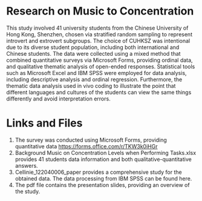 # Research on Music to Concentration

This study involved 41 university students from the Chinese University of Hong Kong, Shenzhen, chosen via stratified random sampling to represent introvert and extrovert subgroups. The choice of CUHKSZ was intentional due to its diverse student population, including both international and Chinese students. The data were collected using a mixed method that combined quantitative surveys via Microsoft Forms, providing ordinal data, and qualitative thematic analysis of open-ended responses. Statistical tools such as Microsoft Excel and IBM SPSS were employed for data analysis, including descriptive analysis and ordinal regression. Furthermore, the thematic data analysis used in vivo coding to illustrate the point that different languages and cultures of the students can view the same things differently and avoid interpretation errors.

# Links and Files
1. The survey was conducted using Microsoft Forms, providing quantitative data https://forms.office.com/r/TKW3k0iHGr
2. Background Music on Concentration Levels when Performing Tasks.xlsx provides 41 students data information and both qualitative-quantitative answers.
3. Cellinie_122040006_paper provides a comprehensive study for the obtained data. The data processing from IBM SPSS can be found here.
4. The pdf file contains the presentation slides, providing an overview of the study.
